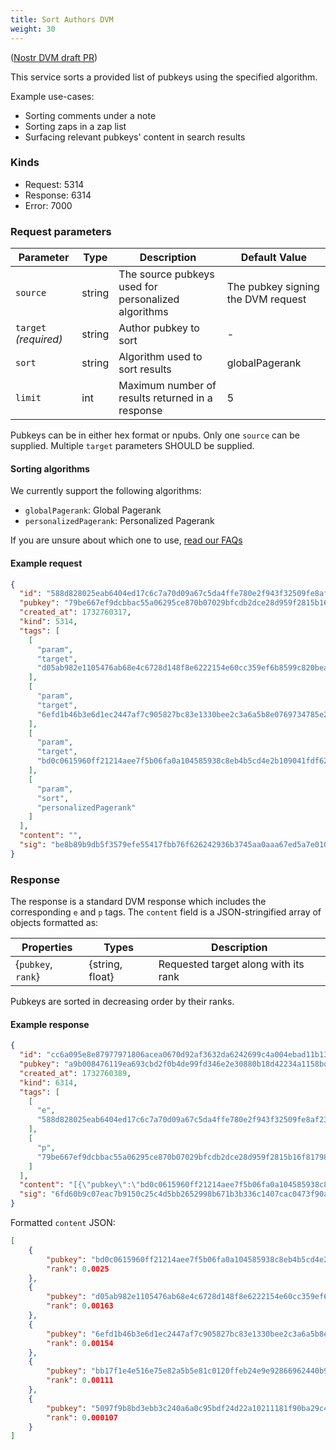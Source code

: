 ```yaml
---
title: Sort Authors DVM
weight: 30
---
```


([Nostr DVM draft PR](https://github.com/nostr-protocol/data-vending-machines/pull/38))

This service sorts a provided list of pubkeys using the specified algorithm.

Example use-cases:

 - Sorting comments under a note
 - Sorting zaps in a zap list
 - Surfacing relevant pubkeys' content in search results

### Kinds

 - Request: 5314
 - Response: 6314
 - Error: 7000

### Request parameters

| Parameter | Type | Description | Default Value |
|-----|-----|-----|-----|
| `source` | string | The source pubkeys used for personalized algorithms | The pubkey signing the DVM request |
| `target` _(required)_ | string | Author pubkey to sort | - |
| `sort` | string | Algorithm used to sort results | globalPagerank |
| `limit` | int | Maximum number of results returned in a response | 5 |

Pubkeys can be in either hex format or npubs.
Only one `source` can be supplied.
Multiple `target` parameters SHOULD be supplied.

#### Sorting algorithms

We currently support the following algorithms:

 - `globalPagerank`: Global Pagerank
 - `personalizedPagerank`: Personalized Pagerank

If you are unsure about which one to use, [read our FAQs](https://vertexlab.io/docs/faq/#what-is-the-difference-between-global-and-personalized-pagerank)

#### Example request

```json
{
  "id": "588d828025eab6404ed17c6c7a70d09a67c5da4ffe780e2f943f32509fe8af23",
  "pubkey": "79be667ef9dcbbac55a06295ce870b07029bfcdb2dce28d959f2815b16f81798",
  "created_at": 1732760317,
  "kind": 5314,
  "tags": [
    [
      "param",
      "target",
      "d05ab982e1105476ab68e4c6728d148f8e6222154e60cc359ef6b8599c820bea",
    ],
    [
      "param",
      "target",
      "6efd1b46b3e6d1ec2447af7c905827bc83e1330bee2c3a6a5b8e0769734785e2",
    ],
    [
      "param",
      "target",
      "bd0c0615960ff21214aee7f5b06fa0a104585938c8eb4b5cd4e2b109041fdf62",
    ],
    [
      "param",
      "sort",
      "personalizedPagerank"
    ]
  ],
  "content": "",
  "sig": "be8b89b9db5f3579efe55417fbb76f626242936b3745aa0aaa67ed5a7e0107c7caa9a96bd1e78521528b642f240d972dcec88d6655992a80980a9acfd0c9ce72"
}
```

### Response

The response is a standard DVM response which includes the corresponding `e` and `p` tags. 
The `content` field is a JSON-stringified array of objects formatted as:

| Properties | Types | Description |
|-----|-----|-----|
| {`pubkey`, `rank`} | {string, float} | Requested target along with its rank |

Pubkeys are sorted in decreasing order by their ranks.

#### Example response

```json
{
  "id": "cc6a095e8e87977971806acea0670d92af3632da6242699c4a004ebad11b1347",
  "pubkey": "a9b008476119ea693cbd2f0b4de99fd346e2e30880b18d42234a1158bd323783",
  "created_at": 1732760389,
  "kind": 6314,
  "tags": [
    [
      "e",
      "588d828025eab6404ed17c6c7a70d09a67c5da4ffe780e2f943f32509fe8af23"
    ],
    [
      "p",
      "79be667ef9dcbbac55a06295ce870b07029bfcdb2dce28d959f2815b16f81798"
    ]
  ],
  "content": "[{\"pubkey\":\"bd0c0615960ff21214aee7f5b06fa0a104585938c8eb4b5cd4e2b109041fdf62\",\"rank\":0.0025},{\"pubkey\":\"d05ab982e1105476ab68e4c6728d148f8e6222154e60cc359ef6b8599c820bea\",\"rank\":0.00163},{\"pubkey\":\"6efd1b46b3e6d1ec2447af7c905827bc83e1330bee2c3a6a5b8e0769734785e2\",\"rank\":0.00154},{\"pubkey\":\"bb17f1e4e516e75e82a5b5e81c0120ffeb24e9e92866962440b9888ae82e42a1\",\"rank\":0.00111},{\"pubkey\":\"5097f9b8bd3ebb3c240a6a0c95bdf24d22a10211181f90ba29c41c31c889ba0a\",\"rank\":0.000107}]",
  "sig": "6fd60b9c07eac7b9150c25c4d5bb2652998b671b3b336c1407cac0473f90a25bfae5636a4eb27bcf40d2ba6f0b5f25e3300d3fdbae295dc9f2fc5cf74b793c11"
}
```

Formatted `content` JSON:

```json
[
	{
		"pubkey": "bd0c0615960ff21214aee7f5b06fa0a104585938c8eb4b5cd4e2b109041fdf62",
		"rank": 0.0025
	},
	{
		"pubkey": "d05ab982e1105476ab68e4c6728d148f8e6222154e60cc359ef6b8599c820bea",
		"rank": 0.00163
	},
	{
		"pubkey": "6efd1b46b3e6d1ec2447af7c905827bc83e1330bee2c3a6a5b8e0769734785e2",
		"rank": 0.00154
	},
	{
		"pubkey": "bb17f1e4e516e75e82a5b5e81c0120ffeb24e9e92866962440b9888ae82e42a1",
		"rank": 0.00111
	},
	{
		"pubkey": "5097f9b8bd3ebb3c240a6a0c95bdf24d22a10211181f90ba29c41c31c889ba0a",
		"rank": 0.000107
	}
]
```
